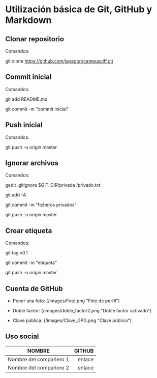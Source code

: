 # Utilización básica de Git, GitHub y Markdown #
## Clonar repositorio ##

Comandos:

git clone https://github.com/japegon/campusciff.git

## Commit inicial ##

Comandos:

git add README.md

git commit -m "commit inicial"

## Push inicial ##

Comandos:

git push -u origin master

## Ignorar archivos ##

Comandos:

gedit .gitignore
	$GIT_DIR/privada
	/privado.txt

git add -A

git commit -m "ficheros privados"

git push -u origin master

## Crear etiqueta ##

Comandos:

git tag v0.1

git commit -m "etiqueta"

git push -u origin master

## Cuenta de GitHub ##

- Poner una foto: (/images/Foto.png "Foto de perfil")

- Doble factor: (/images/doble_factor2.png "Doble factor activado")

- Clave pública: (/images/Clave_GPG.png "Clave pública")

## Uso social ##

|NOMBRE|GITHUB|
|------|-----:|
|Nombre del compañero 1|enlace|
|Nombre del compañero 2|enlace|
